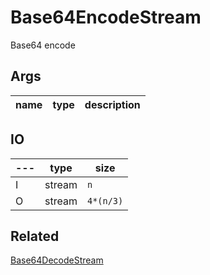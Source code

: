 # Base64EncodeStream

Base64 encode

## Args

| name | type | description |
| ---- | ---- | ----------- |


## IO

| --- | type   | size   |
| --- | ------ | ------ |
| I   | stream | `n`    |
| O   | stream | `4*(n/3)` |

## Related

[Base64DecodeStream](Base64DecodeStream.md)